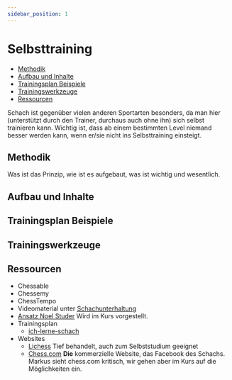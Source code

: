 ```yaml
---
sidebar_position: 1
---
```

# Selbsttraining

* [Methodik](#methodik)
* [Aufbau und Inhalte](#aufbau-und-inhalte)
* [Trainingsplan Beispiele](#trainingsplan-beispiele)
* [Trainingswerkzeuge](#trainingswerkzeuge)
* [Ressourcen](#ressourcen)

Schach ist gegenüber vielen anderen Sportarten besonders, da man hier (unterstützt durch den Trainer, durchaus auch ohne ihn) sich selbst trainieren kann. Wichtig ist, dass ab einem bestimmten Level niemand besser werden kann, wenn er/sie nicht ins Selbsttraining einsteigt.

## Methodik

Was ist das Prinzip, wie ist es aufgebaut, was ist wichtig und wesentlich.

## Aufbau und Inhalte

## Trainingsplan Beispiele

## Trainingswerkzeuge

## Ressourcen

* Chessable
* Chessemy
* ChessTempo
* Videomaterial unter [Schachunterhaltung](./schachunterhaltung)
* [Ansatz Noel Studer](https://nextlevelchesscourses.teachable.com/p/next-level-training) Wird im Kurs vorgestellt.
* Trainingsplan
  * [ich-lerne-schach](https://www.ich-lerne-schach.de/public_files/Trainingsplan.pdf)
* Websites
  * [Lichess](https://lichess.org) Tief behandelt, auch zum Selbststudium geeignet
  * [Chess.com](https://chess.com) **Die** kommerzielle Website, das Facebook des Schachs. Markus sieht chess.com kritisch, wir gehen aber im Kurs auf die Möglichkeiten ein.
